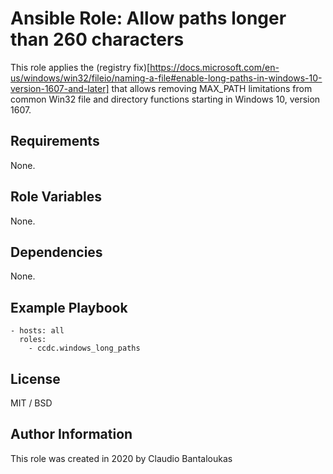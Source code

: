 # Ansible Role: Allow paths longer than 260 characters

This role applies the (registry fix)[https://docs.microsoft.com/en-us/windows/win32/fileio/naming-a-file#enable-long-paths-in-windows-10-version-1607-and-later] that allows removing MAX_PATH limitations from common Win32 file and directory functions starting in Windows 10, version 1607.

## Requirements

None.

## Role Variables

None.

## Dependencies

None.

## Example Playbook

    - hosts: all
      roles:
        - ccdc.windows_long_paths

## License

MIT / BSD

## Author Information

This role was created in 2020 by Claudio Bantaloukas